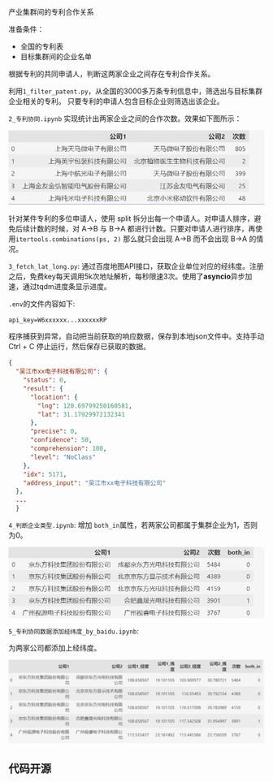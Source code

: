 产业集群间的专利合作关系

准备条件：

- 全国的专利表
- 目标集群间的企业名单

根据专利的共同申请人，判断这两家企业之间存在专利合作关系。

利用`1_filter_patent.py`，从全国的3000多万条专利信息中，筛选出与目标集群企业相关的专利。
只要专利的申请人包含目标企业则筛选出该企业。

`2_专利协同.ipynb` 实现统计出两家企业之间的合作次数。效果如下图所示：

![image-20250527182622738](readme.assets/image-20250527182622738.png)

针对某件专利的多位申请人，使用 split 拆分出每一个申请人。对申请人排序，避免后续计数的时候，对 A->B 与 B->A 都进行计数。只要对申请人进行排序，再使用`itertools.combinations(ps, 2)` 那么就只会出现 A->B 而不会出现 B->A 的情况。

`3_fetch_lat_long.py`: 通过百度地图API接口，获取企业单位对应的经纬度。注册之后，免费key每天调用5k次地址解析，每秒限速3次。使用了**asyncio**异步加速，通过tqdm进度条显示进度。

`.env`的文件内容如下:

```
api_key=W6xxxxxx...xxxxxxRP
```
程序捕获到异常，自动把当前获取的响应数据，保存到本地json文件中。支持手动 Ctrl + C 停止运行，然后保存已获取的数据。
```json
{
  "吴江市xx电子科技有限公司": {
    "status": 0,
    "result": {
      "location": {
        "lng": 120.69799250160581,
        "lat": 31.17929972132341
      },
      "precise": 0,
      "confidence": 50,
      "comprehension": 100,
      "level": "NoClass"
    },
    "idx": 5171,
    "address_input": "吴江市xx电子科技有限公司"
  },
  ...
  }
```

`4_判断企业类型.ipynb`: 增加 `both_in`属性，若两家公司都属于集群企业为1，否则为0。

![image-20250527185013761](readme.assets/image-20250527185013761.png)

`5_专利协同数据添加经纬度_by_baidu.ipynb`: 

为两家公司都添加上经纬度。

![image-20250527185558655](readme.assets/image-20250527185558655.png)

## 代码开源

